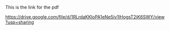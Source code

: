 This is the link for the pdf 

https://drive.google.com/file/d/1RLrdaKKloPA1eNe5iv1lHogsT2iK6SWY/view?usp=sharing
